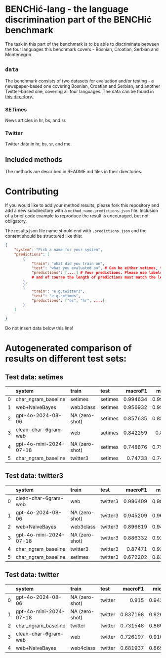 # BENCHić-lang - the language discrimination part of the BENCHić benchmark

The task in this part of the benchmark is to be able to discriminate between the four languages this benchmark covers - Bosnian, Croatian, Serbian and Montenegrin.





## `data`

The benchmark consists of two datasets for evaluation and/or testing - a newspaper-based one covering Bosnian, Croatian and Serbian, and another Twitter-based one, covering all four languages. The data can be found in [this directory.](data/).

### SETimes
News articles in hr, bs, and sr.
### Twitter
Twitter data in hr, bs, sr, and me.
## Included methods
The methods are described in README.md files in their directories.

# Contributing
If you would like to add your method results, please fork this repository and add a new subdirectory with a `method_name.predictions.json` file. Inclusion of a brief code example to reproduce the result is encouraged, but not obligatory. 

The results json file name should end with `.predictions.json` and the content should be structured like this:
```json
{
    "system": "Pick a name for your system",
    "predictions": [
        {
            "train": "what did you train on",
            "test": "what you evaluated on", # Can be either setimes, twitter, or twitter3.
            "predictions": [....] # Your predictions. Please use labels 'hr', 'bs', 'sr' and 'me'
            # and of course the length of predictions must match the length of the test split of the dataset used.
        },
        {
            "train": "e.g.twitter3",
            "test": "e.g.setimes",
            "predictions": ["bs", "hr", ....]
        }
    ]

}
```

Do not insert data below this line!
# Autogenerated comparison of results on different test sets:
## Test data: setimes
|    | system                 | train          | test    |   macroF1 |   microF1 |
|---:|:-----------------------|:---------------|:--------|----------:|----------:|
|  0 | char_ngram_baseline    | setimes        | setimes |  0.994634 |  0.994571 |
|  1 | web+NaiveBayes         | web3class      | setimes |  0.956932 |  0.956569 |
|  2 | gpt-4o-2024-08-06      | NA (zero-shot) | setimes |  0.857635 |  0.859935 |
|  3 | clean-char-6gram-web   | web            | setimes |  0.842259 |  0.84582  |
|  4 | gpt-4o-mini-2024-07-18 | NA (zero-shot) | setimes |  0.748876 |  0.750271 |
|  5 | char_ngram_baseline    | twitter3       | setimes |  0.74733  |  0.742671 |
## Test data: twitter3
|    | system                 | train          | test     |   macroF1 |   microF1 |
|---:|:-----------------------|:---------------|:---------|----------:|----------:|
|  0 | clean-char-6gram-web   | web            | twitter3 |  0.986409 |  0.991071 |
|  1 | gpt-4o-2024-08-06      | NA (zero-shot) | twitter3 |  0.945209 |  0.964286 |
|  2 | web+NaiveBayes         | web3class      | twitter3 |  0.896819 |  0.946429 |
|  3 | gpt-4o-mini-2024-07-18 | NA (zero-shot) | twitter3 |  0.886332 |  0.928571 |
|  4 | char_ngram_baseline    | twitter3       | twitter3 |  0.87471  |  0.928571 |
|  5 | char_ngram_baseline    | setimes        | twitter3 |  0.672202 |  0.839286 |
## Test data: twitter
|    | system                 | train          | test    |   macroF1 |   microF1 |
|---:|:-----------------------|:---------------|:--------|----------:|----------:|
|  0 | gpt-4o-2024-08-06      | NA (zero-shot) | twitter |  0.915    |  0.943089 |
|  1 | gpt-4o-mini-2024-07-18 | NA (zero-shot) | twitter |  0.837198 |  0.926829 |
|  2 | char_ngram_baseline    | twitter        | twitter |  0.731548 |  0.869919 |
|  3 | clean-char-6gram-web   | web            | twitter |  0.726197 |  0.910569 |
|  4 | web+NaiveBayes         | web4class      | twitter |  0.681937 |  0.869919 |

